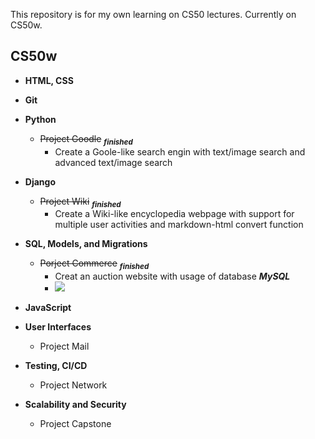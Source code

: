 This repository is for my own learning on CS50 lectures. Currently on CS50w.    
##  **CS50w**   


- **HTML, CSS**
- **Git**
- **Python**
    - ~~Project Goodle~~    <sub>***finished***</sub>
        - Create a Goole-like search engin with text/image search and advanced text/image search
- **Django**
    - ~~Project Wiki~~      <sub>***finished***</sub>
        - Create a Wiki-like encyclopedia webpage with support for multiple user activities and markdown-html convert function
- **SQL, Models, and Migrations**
    - ~~Porject Commerce~~    <sub>***finished***</sub>
        - Creat an auction website with usage of database ***MySQL***
        - ![](https://github.com/krisliu00/MyLearningStuff/blob/306a3c798b5fba61f2e44125336c51c8e0366b6b/Git/FireShot%20Capture%20043%20-%20Untitled%20Diagram.html%20-%20.png)

- **JavaScript**
- **User Interfaces**
    - Project Mail
- **Testing, CI/CD**
    - Project Network
- **Scalability and Security**
    - Project Capstone
